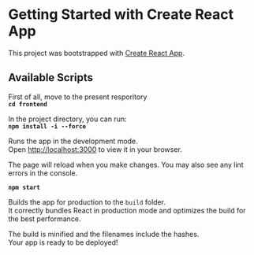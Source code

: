 # Getting Started with Create React App

This project was bootstrapped with [Create React App](https://github.com/facebook/create-react-app).

## Available Scripts
First of all, move to the present resporitory\
**`cd frontend`**

In the project directory, you can run:\
**`npm install -i --force`**

Runs the app in the development mode.\
Open [http://localhost:3000](http://localhost:3000) to view it in your browser.

The page will reload when you make changes. You may also see any lint errors in the console.

**`npm start`**

Builds the app for production to the `build` folder.\
It correctly bundles React in production mode and optimizes the build for the best performance.

The build is minified and the filenames include the hashes.\
Your app is ready to be deployed!

